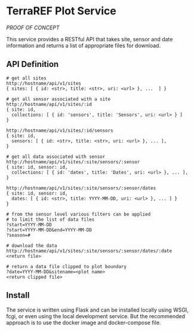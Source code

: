 # TerraREF Plot Service

*PROOF OF CONCEPT*

This service provides a RESTful API that takes site, sensor and date
information and returns a list of appropriate files for download.

## API Definition

    # get all sites
    http://hostname/api/v1/sites
    { sites: [ { id: <str>, title: <str>, uri: <url> }, ...  ] }

    # get all sensor associated with a site
    http://hostname/api/v1/sites/:id
    { site: id, 
      collections: [ { id: 'sensors', title: 'Sensors', uri: <url> } ]
    }

    http://hostname/api/v1/sites/:id/sensors
    { site: id, 
      sensors: [ { id: <str>, title: <str>, uri: <url> }, ... ],
    }

    # get all data associated with sensor
    http://hostname/api/v1/sites/:site/sensors/:sensor
    { site: id, sensor: id, 
      collections: [ { id: 'dates', title: 'Dates', uri: <url> }, ... ],
    }

    http://hostname/api/v1/sites/:site/sensors/:sensor/dates
    { site: id, sensor: id, 
      dates: [ { id: <str>, title: YYYY-MM-DD, uri: <url> }, ... ] }
    }

    # from the sensor level various filters can be applied 
    # to limit the list of data files
    ?start=YYYY-MM-DD
    ?start=YYYY-MM-DD&end=YYYY-MM-DD
    ?season=#

    # download the data
    http://hostname/api/v1/sites/:site/sensors/:sensor/dates/:date
    <return file>

    # return a data file clipped to plot boundary
    ?date=YYYY-MM-DD&sitename=<plot name>
    <return clipped file>


## Install
The service is written using Flask and can be installed locally using
WSGI, fcgi, or even using the local development service. But the
recommended approach is to use the docker image and docker-compose file.

